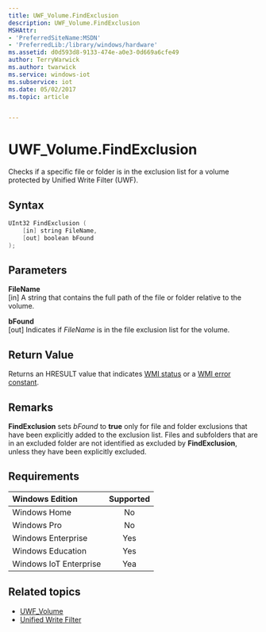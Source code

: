```yaml
---
title: UWF_Volume.FindExclusion
description: UWF_Volume.FindExclusion
MSHAttr:
- 'PreferredSiteName:MSDN'
- 'PreferredLib:/library/windows/hardware'
ms.assetid: d0d593d8-9133-474e-a0e3-0d669a6cfe49
author: TerryWarwick
ms.author: twarwick
ms.service: windows-iot
ms.subservice: iot
ms.date: 05/02/2017
ms.topic: article


---
```

# UWF_Volume.FindExclusion

Checks if a specific file or folder is in the exclusion list for a volume protected by Unified Write Filter (UWF).

## Syntax

```powershell
UInt32 FindExclusion (
    [in] string FileName,
    [out] boolean bFound 
);
```

## Parameters

**FileName**</br>\[in\] A string that contains the full path of the file or folder relative to the volume.

**bFound**</br>\[out\] Indicates if *FileName* is in the file exclusion list for the volume.

## Return Value

Returns an HRESULT value that indicates [WMI status](/windows/win32/wmisdk/wmi-non-error-constants) or a [WMI error constant](/windows/win32/wmisdk/wmi-error-constants).

## Remarks

**FindExclusion** sets *bFound* to **true** only for file and folder exclusions that have been explicitly added to the exclusion list. Files and subfolders that are in an excluded folder are not identified as excluded by **FindExclusion**, unless they have been explicitly excluded.

## Requirements

| Windows Edition        | Supported |
|:-----------------------|:---------:|
| Windows Home           | No        |
| Windows Pro            | No        |
| Windows Enterprise     | Yes       |
| Windows Education      | Yes       |
| Windows IoT Enterprise | Yea       |

## Related topics

- [UWF_Volume](uwf-volume.md)
- [Unified Write Filter](unified-write-filter.md)

